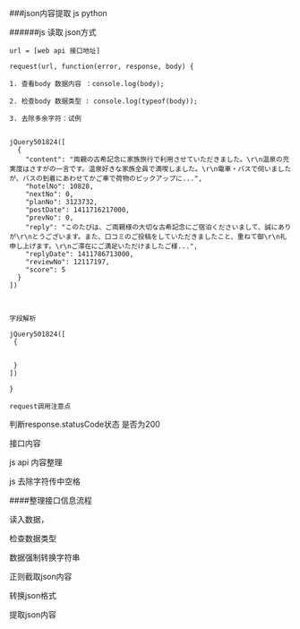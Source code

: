 ###json内容提取  js python 
 
######js 读取 json方式

```
url = [web api 接口地址]

request(url, function(error, response, body) {

1. 查看body 数据内容 ：console.log(body); 

2. 检查body 数据类型 : console.log(typeof(body));

3. 去除多余字符：试例


jQuery501824([
  {
    "content": "両親の古希記念に家族旅行で利用させていただきました。\r\n温泉の充実度はさすがの一言です。温泉好きな家族全員で満喫しました。\r\n電車・バスで伺いましたが、バスの到着にあわせてかご車で荷物のピックアップに...",
    "hotelNo": 10828,
    "nextNo": 0,
    "planNo": 3123732,
    "postDate": 1411716217000,
    "prevNo": 0,
    "reply": "このたびは、ご両親様の大切な古希記念にご宿泊くださいまして、誠にありが\r\nとうございます。また、口コミのご投稿をしていただきましたこと、重ねて御\r\n礼申し上げます。\r\nご滞在にご満足いただけましたご様...",
    "replyDate": 1411786713000,
    "reviewNo": 12117197,
    "score": 5
  }
])
 


字段解析  

jQuery501824([
 {


 }
])

}

```

`request调用注意点`

判断response.statusCode状态 是否为200



接口内容

js api 内容整理



js 去除字符传中空格


####整理接口信息流程

读入数据，

检查数据类型

数据强制转换字符串

正则截取json内容

转换json格式

提取json内容 





